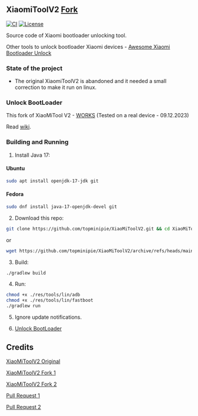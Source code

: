 ## XiaomiToolV2 [Fork](https://github.com/francescotescari/XiaoMiToolV2/compare/refactor/distribution...topminipie:XiaoMiToolV2:main)

[<img alt="CI" src="https://github.com/topminipie/XiaoMiToolV2/actions/workflows/ci.yml/badge.svg">](https://github.com/topminipie/XiaoMiToolV2/actions/workflows/ci.yml)
[![License](https://img.shields.io/badge/License-Apache_2.0-blue.svg)](./LICENSE)

Source code of Xiaomi bootloader unlocking tool.

Other tools to unlock bootloader Xiaomi devices - [Awesome Xiaomi Bootloader Unlock](https://github.com/topminipie/awesome-xiaomi-bootloader-unlock)

### State of the project
  - The original XiaomiToolV2 is abandoned and it needed a small correction to make it run on linux.

### Unlock BootLoader

This fork of XiaoMiTool V2 - [WORKS](https://github.com/topminipie/XiaoMiToolV2/tree/tested) (Tested on a real device - 09.12.2023)

Read [wiki](https://github.com/topminipie/XiaoMiToolV2/wiki).

### Building and Running

1. Install Java 17:

#### Ubuntu
```sh
sudo apt install openjdk-17-jdk git
```

#### Fedora
```sh
sudo dnf install java-17-openjdk-devel git
```

2. Download this repo:
```sh
git clone https://github.com/topminipie/XiaoMiToolV2.git && cd XiaoMiToolV2
```
or
```sh
wget https://github.com/topminipie/XiaoMiToolV2/archive/refs/heads/main.zip && cd XiaoMiToolV2
```

3. Build:
```sh
./gradlew build
```

4. Run:
```sh
chmod +x ./res/tools/lin/adb
chmod +x ./res/tools/lin/fastboot
./gradlew run
```

5. Ignore update notifications.

6. [Unlock BootLoader](https://github.com/topminipie/XiaoMiToolV2/wiki)

## Credits

[XiaoMiToolV2 Original](https://github.com/francescotescari/XiaoMiToolV2)

[XiaoMiToolV2 Fork 1](https://github.com/Nik-Kot/XiaoMiToolV2/tree/linux)

[XiaoMiToolV2 Fork 2](https://github.com/tkapias/XiaoMiToolV2)

[Pull Request 1](https://github.com/francescotescari/XiaoMiToolV2/pull/103)

[Pull Request 2](https://github.com/francescotescari/XiaoMiToolV2/pull/98)

